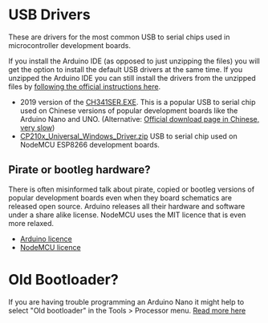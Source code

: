 # USB Drivers
These are drivers for the most common USB to serial chips used in microcontroller development boards.

If you install the Arduino IDE (as opposed to just unzipping the files) you will get the option to install the default USB drivers at the same time. 
If you unzipped the Arduino IDE you can still install the drivers from the unzipped files by [following the official instructions here](https://www.arduino.cc/en/Guide/ArduinoUno#toc3).

* 2019 version of the [CH341SER.EXE](CH341SER_(2019).EXE). This is a popular USB to serial chip used on Chinese versions of popular development boards like the Arduino Nano and UNO. (Alternative: [Official download page in Chinese, very slow](http://www.wch.cn/download/CH341SER_EXE.html))
* [CP210x_Universal_Windows_Driver.zip](CP210x_Universal_Windows_Driver.zip) USB to serial chip used on NodeMCU ESP8266 development boards.

## Pirate or bootleg hardware?
There is often misinformed talk about pirate, copied or bootleg versions of popular development boards even when they board schematics are released open source. Arduino releases all their hardware and software under a share alike license. NodeMCU uses the MIT licence that is even more relaxed.
* [Arduino licence](https://www.arduino.cc/en/Main/FAQ#toc3)
* [NodeMCU licence](https://github.com/nodemcu/nodemcu-firmware#license)

# Old Bootloader?
If you are having trouble programming an Arduino Nano it might help to select "Old bootloader" in the Tools > Processor menu. [Read more here](https://www.arduino.cc/en/Guide/ArduinoNano#toc2)
